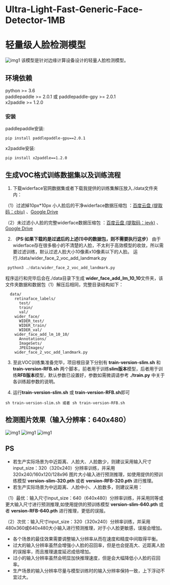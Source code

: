 
# Ultra-Light-Fast-Generic-Face-Detector-1MB 
# 轻量级人脸检测模型
![img1](https://github.com/Linzaer/Ultra-Light-Fast-Generic-Face-Detector-1MB/blob/master/readme_imgs/27.jpg)
该模型是针对边缘计算设备设计的轻量人脸检测模型。


## 环境依赖
python >= 3.6    
paddlepaddle >= 2.0.1 或 paddlepaddle-gpy >= 2.0.1  
x2paddle >= 1.2.0  

### 安装
paddlepaddle安装:
```shell
pip install paddlepaddle-gpu==2.0.1
```
  
x2paddle安装:
```shell
pip install x2paddle==1.2.0
```


## 生成VOC格式训练数据集以及训练流程

1. 下载widerface官网数据集或者下载我提供的训练集解压放入./data文件夹内：

  （1）过滤掉10px*10px 小人脸后的干净widerface数据压缩包 ：[百度云盘 (提取码：cbiu)](https://pan.baidu.com/s/1MR0ZOKHUP_ArILjbAn03sw ) 、[Google Drive](https://drive.google.com/open?id=1OBY-Pk5hkcVBX1dRBOeLI4e4OCvqJRnH )
  
  （2）未过滤小人脸的完整widerface数据压缩包 ：[百度云盘 (提取码：ievk)](https://pan.baidu.com/s/1faHNz9ZrtEmr_yw48GW7ZA ) 、[Google Drive](https://drive.google.com/open?id=1sbBrDRgctEkymIpCh1OZBrU5qBS-SnCP )
  
2. **（PS:如果下载的是过滤后的上述(1)中的数据包，则不需要执行这步）** 由于widerface存在很多极小的不清楚的人脸，不太利于高效模型的收敛，所以需要过滤训练，默认过滤人脸大小10像素x10像素以下的人脸。
运行./data/wider_face_2_voc_add_landmark.py
```Python
 python3 ./data/wider_face_2_voc_add_landmark.py
```
程序运行和完毕后会在./data目录下生成 **wider_face_add_lm_10_10**文件夹，该文件夹数据和数据包（1）解压后相同，完整目录结构如下：
```Shell
  data/
    retinaface_labels/
      test/
      train/
      val/
    wider_face/
      WIDER_test/
      WIDER_train/
      WIDER_val/
    wider_face_add_lm_10_10/
      Annotations/
      ImageSets/
      JPEGImages/
    wider_face_2_voc_add_landmark.py
```

3. 至此VOC训练集准备完毕，项目根目录下分别有 **train-version-slim.sh** 和 **train-version-RFB.sh** 两个脚本，前者用于训练**slim版本**模型，后者用于训练**RFB版本**模型，默认参数已设置好，参数如需微调请参考 **./train.py** 中关于各训练超参数的说明。

4. 运行**train-version-slim.sh** 或 **train-version-RFB.sh**即可
```Shell
sh train-version-slim.sh 或者 sh train-version-RFB.sh
```

## 检测图片效果（输入分辨率：640x480）
![img1](https://github.com/Linzaer/Ultra-Light-Fast-Generic-Face-Detector-1MB/blob/master/readme_imgs/26.jpg)
![img1](https://github.com/Linzaer/Ultra-Light-Fast-Generic-Face-Detector-1MB/blob/master/readme_imgs/2.jpg)
![img1](https://github.com/Linzaer/Ultra-Light-Fast-Generic-Face-Detector-1MB/blob/master/readme_imgs/4.jpg)
## PS

 - 若生产实际场景为中近距离、人脸大、人脸数少，则建议采用输入尺寸input_size：320（320x240）分辨率训练，并采用 320x240/160x120/128x96 图片大小输入进行预测推理，如使用提供的预训练模型 **version-slim-320.pth** 或者 **version-RFB-320.pth** 进行推理。
 - 若生产实际场景为中远距离、人脸中小、人脸数多，则建议采用：
 
 （1）最优：输入尺寸input_size：640（640x480）分辨率训练，并采用同等或更大输入尺寸进行预测推理,如使用提供的预训练模型 **version-slim-640.pth** 或者 **version-RFB-640.pth** 进行推理，更低的误报。
 
 （2）次优：输入尺寸input_size：320（320x240）分辨率训练，并采用480x360或640x480大小输入进行预测推理，对于小人脸更敏感，误报会增加。
 
 - 各个场景的最佳效果需要调整输入分辨率从而在速度和精度中间取得平衡。
 - 过大的输入分辨率虽然会增强小人脸的召回率，但是也会提高大、近距离人脸的误报率，而且推理速度延迟成倍增加。
 - 过小的输入分辨率虽然会明显加快推理速度，但是会大幅降低小人脸的召回率。
 - 生产场景的输入分辨率尽量与模型训练时的输入分辨率保持一致，上下浮动不宜过大。
 

